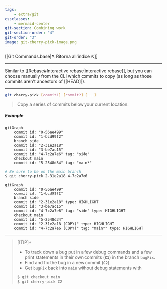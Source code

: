 ```yaml
---
tags:
    - extra/git
cssclasses:
    - mermaid-center
git-section: Combining work
git-section-order: "4"
git-order: "3"
image: git-cherry-pick-image.png
---
```


[[Git Commands.base|↖ Ritorna all'indice ↖]]

---

Similar to [[Rebase#Interactive rebase|interactive rebase]], but you can choose manually from the CLI which commits to copy (as long as those commits aren't ancestors of [[HEAD]]).

---

```bash
git cherry-pick [commit1] [commit2] [...]
```

> Copy a series of commits below your current location.

##### Example

```mermaid
gitGraph
	commit id: "0-56ae499"
	commit id: "1-bcd99f2"
	branch side
	commit id: "2-31e2a18"
	commit id: "3-be7ac15"
	commit id: "4-7c2a7e6" tag: "side"
	checkout main
	commit id: "5-2548d34" tag: "main*"
```

```bash
# Be sure to be on the main branch
$ git cherry-pick 2-31e2a18 4-7c2a7e6
```

```mermaid
gitGraph
	commit id: "0-56ae499"
	commit id: "1-bcd99f2"
	branch side
	commit id: "2-31e2a18" type: HIGHLIGHT
	commit id: "3-be7ac15"
	commit id: "4-7c2a7e6" tag: "side" type: HIGHLIGHT
	checkout main
	commit id: "5-2548d34"
	commit id: "2-31e2a18 (COPY)" type: HIGHLIGHT
	commit id: "4-7c2a7e6 (COPY)" tag: "main*" type: HIGHLIGHT
```

---

> [!TIP]+
>
> -   To track down a bug put in a few debug commands and a few print statements in their own commits (**`C1`**) in the branch `bugFix`.
> -   Find and fix the bug in a new commit (**`C2`**).
> -   Get `bugFix` back into `main` without debug statements with
>
> ```bash
> $ git checkout main
> $ git cherry-pick C2
> ```
